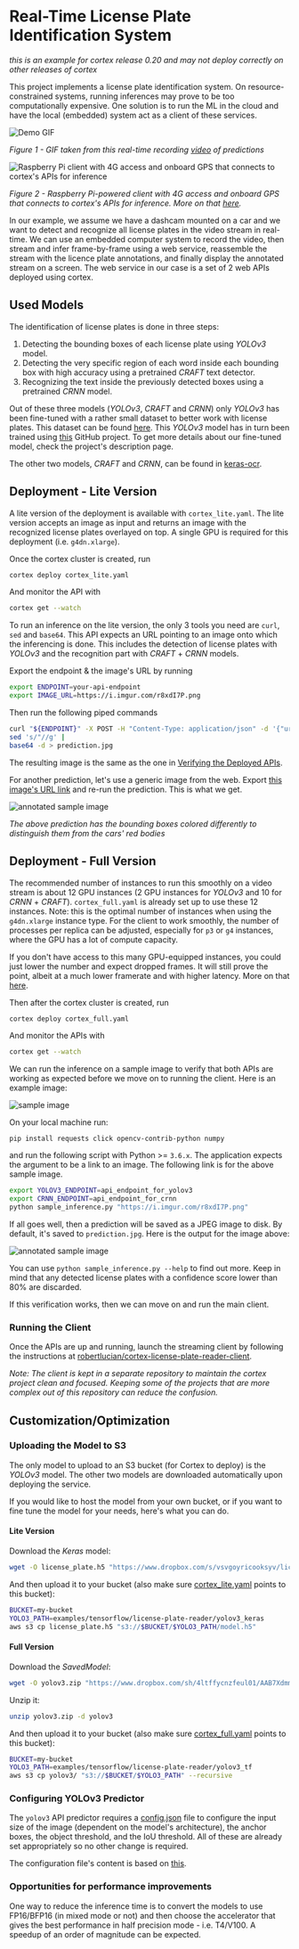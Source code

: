 # Real-Time License Plate Identification System

_this is an example for cortex release 0.20 and may not deploy correctly on other releases of cortex_

This project implements a license plate identification system. On resource-constrained systems, running inferences may prove to be too computationally expensive. One solution is to run the ML in the cloud and have the local (embedded) system act as a client of these services.

![Demo GIF](https://i.imgur.com/jgkJB59.gif)

*Figure 1 - GIF taken from this real-time recording [video](https://www.youtube.com/watch?v=gsYEZtecXlA) of predictions*

![Raspberry Pi client with 4G access and onboard GPS that connects to cortex's APIs for inference](https://i.imgur.com/MvDAXWU.jpg)

*Figure 2 - Raspberry Pi-powered client with 4G access and onboard GPS that connects to cortex's APIs for inference. More on that [here](https://github.com/RobertLucian/cortex-license-plate-reader-client).*

In our example, we assume we have a dashcam mounted on a car and we want to detect and recognize all license plates in the video stream in real-time. We can use an embedded computer system to record the video, then stream and infer frame-by-frame using a web service, reassemble the stream with the licence plate annotations, and finally display the annotated stream on a screen. The web service in our case is a set of 2 web APIs deployed using cortex.

## Used Models

The identification of license plates is done in three steps:

1. Detecting the bounding boxes of each license plate using *YOLOv3* model.
1. Detecting the very specific region of each word inside each bounding box with high accuracy using a pretrained *CRAFT* text detector.
1. Recognizing the text inside the previously detected boxes using a pretrained *CRNN* model.

Out of these three models (*YOLOv3*, *CRAFT* and *CRNN*) only *YOLOv3* has been fine-tuned with a rather small dataset to better work with license plates. This dataset can be found [here](https://github.com/RobertLucian/license-plate-dataset). This *YOLOv3* model has in turn been trained using [this](https://github.com/experiencor/keras-yolo3) GitHub project. To get more details about our fine-tuned model, check the project's description page.

The other two models, *CRAFT* and *CRNN*, can be found in [keras-ocr](https://github.com/faustomorales/keras-ocr).

## Deployment - Lite Version

A lite version of the deployment is available with `cortex_lite.yaml`. The lite version accepts an image as input and returns an image with the recognized license plates overlayed on top. A single GPU is required for this deployment (i.e. `g4dn.xlarge`).

Once the cortex cluster is created, run

```bash
cortex deploy cortex_lite.yaml
```

And monitor the API with

```bash
cortex get --watch
```

To run an inference on the lite version, the only 3 tools you need are `curl`, `sed` and `base64`. This API expects an URL pointing to an image onto which the inferencing is done. This includes the detection of license plates with *YOLOv3* and the recognition part with *CRAFT* + *CRNN* models.

Export the endpoint & the image's URL by running

```bash
export ENDPOINT=your-api-endpoint
export IMAGE_URL=https://i.imgur.com/r8xdI7P.png
```

Then run the following piped commands

```bash
curl "${ENDPOINT}" -X POST -H "Content-Type: application/json" -d '{"url":"'${IMAGE_URL}'"}' |
sed 's/"//g' |
base64 -d > prediction.jpg
```

The resulting image is the same as the one in [Verifying the Deployed APIs](#verifying-the-deployed-apis).

For another prediction, let's use a generic image from the web. Export [this image's URL link](https://i.imgur.com/mYuvMOs.jpg) and re-run the prediction. This is what we get.

![annotated sample image](https://i.imgur.com/tg1PE1E.jpg)

*The above prediction has the bounding boxes colored differently to distinguish them from the cars' red bodies*

## Deployment - Full Version

The recommended number of instances to run this smoothly on a video stream is about 12 GPU instances (2 GPU instances for *YOLOv3* and 10 for *CRNN* + *CRAFT*). `cortex_full.yaml` is already set up to use these 12 instances. Note: this is the optimal number of instances when using the `g4dn.xlarge` instance type. For the client to work smoothly, the number of processes per replica can be adjusted, especially for `p3` or `g4` instances, where the GPU has a lot of compute capacity.

If you don't have access to this many GPU-equipped instances, you could just lower the number and expect dropped frames. It will still prove the point, albeit at a much lower framerate and with higher latency. More on that [here](https://github.com/RobertLucian/cortex-license-plate-reader-client).

Then after the cortex cluster is created, run

```bash
cortex deploy cortex_full.yaml
```

And monitor the APIs with

```bash
cortex get --watch
```

We can run the inference on a sample image to verify that both APIs are working as expected before we move on to running the client. Here is an example image:

![sample image](https://i.imgur.com/r8xdI7P.png)

On your local machine run:

```
pip install requests click opencv-contrib-python numpy
```

and run the following script with Python >= `3.6.x`. The application expects the argument to be a link to an image. The following link is for the above sample image.


```bash
export YOLOV3_ENDPOINT=api_endpoint_for_yolov3
export CRNN_ENDPOINT=api_endpoint_for_crnn
python sample_inference.py "https://i.imgur.com/r8xdI7P.png"
```

If all goes well, then a prediction will be saved as a JPEG image to disk. By default, it's saved to `prediction.jpg`. Here is the output for the image above:

![annotated sample image](https://i.imgur.com/JaD4A05.jpg)

You can use `python sample_inference.py --help` to find out more. Keep in mind that any detected license plates with a confidence score lower than 80% are discarded.

If this verification works, then we can move on and run the main client.

### Running the Client

Once the APIs are up and running, launch the streaming client by following the instructions at [robertlucian/cortex-license-plate-reader-client](https://github.com/RobertLucian/cortex-license-plate-reader-client).

*Note: The client is kept in a separate repository to maintain the cortex project clean and focused. Keeping some of the projects that are more complex out of this repository can reduce the confusion.*

## Customization/Optimization

### Uploading the Model to S3

The only model to upload to an S3 bucket (for Cortex to deploy) is the *YOLOv3* model. The other two models are downloaded automatically upon deploying the service.

If you would like to host the model from your own bucket, or if you want to fine tune the model for your needs, here's what you can do.

#### Lite Version

Download the *Keras* model:

```bash
wget -O license_plate.h5 "https://www.dropbox.com/s/vsvgoyricooksyv/license_plate.h5?dl=0"
```

And then upload it to your bucket (also make sure [cortex_lite.yaml](cortex_lite.yaml) points to this bucket):

```bash
BUCKET=my-bucket
YOLO3_PATH=examples/tensorflow/license-plate-reader/yolov3_keras
aws s3 cp license_plate.h5 "s3://$BUCKET/$YOLO3_PATH/model.h5"
```

#### Full Version

Download the *SavedModel*:

```bash
wget -O yolov3.zip "https://www.dropbox.com/sh/4ltffycnzfeul01/AAB7Xdmmi59w0EPOwhQ1nkvua/yolov3?dl=0"
```

Unzip it:

```bash
unzip yolov3.zip -d yolov3
```

And then upload it to your bucket (also make sure [cortex_full.yaml](cortex_full.yaml) points to this bucket):

```bash
BUCKET=my-bucket
YOLO3_PATH=examples/tensorflow/license-plate-reader/yolov3_tf
aws s3 cp yolov3/ "s3://$BUCKET/$YOLO3_PATH" --recursive
```

### Configuring YOLOv3 Predictor

The `yolov3` API predictor requires a [config.json](config.json) file to configure the input size of the image (dependent on the model's architecture), the anchor boxes, the object threshold, and the IoU threshold. All of these are already set appropriately so no other change is required.

The configuration file's content is based on [this](https://github.com/experiencor/keras-yolo3/blob/bf37c87561caeccc4f1b879e313d4a3fec1b987e/zoo/config_license_plates.json#L2-L7).

### Opportunities for performance improvements

One way to reduce the inference time is to convert the models to use FP16/BFP16 (in mixed mode or not) and then choose the accelerator that gives the best performance in half precision mode - i.e. T4/V100. A speedup of an order of magnitude can be expected.

